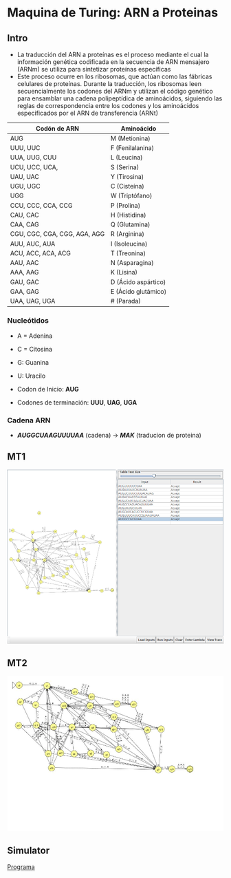 # Maquina de Turing: ARN a Proteinas

## Intro

* La traducción del ARN a proteínas es el proceso mediante el cual la información genética codificada en la secuencia de ARN mensajero (ARNm) se utiliza para sintetizar proteínas específicas
* Este proceso ocurre en los ribosomas, que actúan como las fábricas celulares de proteínas. Durante la traducción, los ribosomas leen secuencialmente los codones del ARNm y utilizan el código genético para ensamblar una cadena polipeptídica de aminoácidos, siguiendo las reglas de correspondencia entre los codones y los aminoácidos especificados por el ARN de transferencia (ARNt)

| Codón de ARN                 | Aminoácido          |
|------------------------------|---------------------|
| AUG                          | M (Metionina)       |
| UUU, UUC                     | F (Fenilalanina)    |
| UUA, UUG, CUU                | L (Leucina)         |
| UCU, UCC, UCA,               | S (Serina)          |
| UAU, UAC                     | Y (Tirosina)        |
| UGU, UGC                     | C (Cisteína)        |
| UGG                          | W (Triptófano)      |
| CCU, CCC, CCA, CCG           | P (Prolina)         |
| CAU, CAC                     | H (Histidina)       |
| CAA, CAG                     | Q (Glutamina)       |
| CGU, CGC, CGA, CGG, AGA, AGG | R (Arginina)        |
| AUU, AUC, AUA                | I (Isoleucina)      |
| ACU, ACC, ACA, ACG           | T (Treonina)        |
| AAU, AAC                     | N (Asparagina)      |
| AAA, AAG                     | K (Lisina)          |
| GAU, GAC                     | D (Ácido aspártico) |
| GAA, GAG                     | E (Ácido glutámico) |
| UAA, UAG, UGA                | # (Parada)          |

### Nucleótidos

* A = Adenina
* C = Citosina
* G: Guanina
* U: Uracilo

* Codon de Inicio: **AUG**
* Codones de terminación: **UUU**, **UAG**, **UGA**

### Cadena ARN

* ***AUGGCUAAGUUUUAA*** (cadena) -> ***MAK*** (traducion de proteina)

## MT1

![JFLAP MT1](./resources/jflap1.png)

## MT2

![JFLAP MT2](./resources/jflap2.jpg)

## Simulator

[Programa](./resources/simulator.mt)
